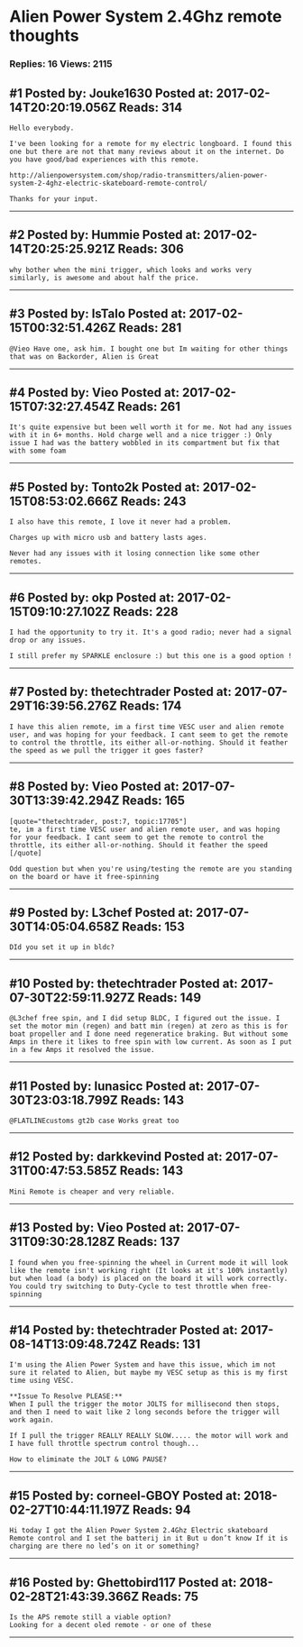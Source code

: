 # Alien Power System 2.4Ghz remote thoughts

### Replies: 16 Views: 2115

## \#1 Posted by: Jouke1630 Posted at: 2017-02-14T20:20:19.056Z Reads: 314

```
Hello everybody. 

I've been looking for a remote for my electric longboard. I found this one but there are not that many reviews about it on the internet. Do you have good/bad experiences with this remote. 

http://alienpowersystem.com/shop/radio-transmitters/alien-power-system-2-4ghz-electric-skateboard-remote-control/

Thanks for your input.
```

---
## \#2 Posted by: Hummie Posted at: 2017-02-14T20:25:25.921Z Reads: 306

```
why bother when the mini trigger, which looks and works very similarly, is awesome and about half the price.
```

---
## \#3 Posted by: IsTalo Posted at: 2017-02-15T00:32:51.426Z Reads: 281

```
@Vieo Have one, ask him. I bought one but Im waiting for other things that was on Backorder, Alien is Great
```

---
## \#4 Posted by: Vieo Posted at: 2017-02-15T07:32:27.454Z Reads: 261

```
It's quite expensive but been well worth it for me. Not had any issues with it in 6+ months. Hold charge well and a nice trigger :) Only issue I had was the battery wobbled in its compartment but fix that with some foam
```

---
## \#5 Posted by: Tonto2k Posted at: 2017-02-15T08:53:02.666Z Reads: 243

```
I also have this remote, I love it never had a problem.

Charges up with micro usb and battery lasts ages.

Never had any issues with it losing connection like some other remotes.
```

---
## \#6 Posted by: okp Posted at: 2017-02-15T09:10:27.102Z Reads: 228

```
I had the opportunity to try it. It's a good radio; never had a signal drop or any issues.

I still prefer my SPARKLE enclosure :) but this one is a good option !
```

---
## \#7 Posted by: thetechtrader Posted at: 2017-07-29T16:39:56.276Z Reads: 174

```
I have this alien remote, im a first time VESC user and alien remote user, and was hoping for your feedback. I cant seem to get the remote to control the throttle, its either all-or-nothing. Should it feather the speed as we pull the trigger it goes faster?
```

---
## \#8 Posted by: Vieo Posted at: 2017-07-30T13:39:42.294Z Reads: 165

```
[quote="thetechtrader, post:7, topic:17705"]
te, im a first time VESC user and alien remote user, and was hoping for your feedback. I cant seem to get the remote to control the throttle, its either all-or-nothing. Should it feather the speed
[/quote]

Odd question but when you're using/testing the remote are you standing on the board or have it free-spinning
```

---
## \#9 Posted by: L3chef Posted at: 2017-07-30T14:05:04.658Z Reads: 153

```
DId you set it up in bldc?
```

---
## \#10 Posted by: thetechtrader Posted at: 2017-07-30T22:59:11.927Z Reads: 149

```
@L3chef free spin, and I did setup BLDC, I figured out the issue. I set the motor min (regen) and batt min (regen) at zero as this is for boat propeller and I done need regeneratice braking. But without some Amps in there it likes to free spin with low current. As soon as I put in a few Amps it resolved the issue.
```

---
## \#11 Posted by: lunasicc Posted at: 2017-07-30T23:03:18.799Z Reads: 143

```
@FLATLINEcustoms gt2b case Works great too
```

---
## \#12 Posted by: darkkevind Posted at: 2017-07-31T00:47:53.585Z Reads: 143

```
Mini Remote is cheaper and very reliable.
```

---
## \#13 Posted by: Vieo Posted at: 2017-07-31T09:30:28.128Z Reads: 137

```
I found when you free-spinning the wheel in Current mode it will look like the remote isn't working right (It looks at it's 100% instantly) but when load (a body) is placed on the board it will work correctly. You could try switching to Duty-Cycle to test throttle when free-spinning
```

---
## \#14 Posted by: thetechtrader Posted at: 2017-08-14T13:09:48.724Z Reads: 131

```
I'm using the Alien Power System and have this issue, which im not sure it related to Alien, but maybe my VESC setup as this is my first time using VESC.

**Issue To Resolve PLEASE:**
When I pull the trigger the motor JOLTS for millisecond then stops, and then I need to wait like 2 long seconds before the trigger will work again.

If I pull the trigger REALLY REALLY SLOW..... the motor will work and I have full throttle spectrum control though...

How to eliminate the JOLT & LONG PAUSE?
```

---
## \#15 Posted by: corneel-GBOY Posted at: 2018-02-27T10:44:11.197Z Reads: 94

```
Hi today I got the Alien Power System 2.4Ghz Electric skateboard Remote control and I set the batterij in it But u don’t know If it is charging are there no led’s on it or something?
```

---
## \#16 Posted by: Ghettobird117 Posted at: 2018-02-28T21:43:39.366Z Reads: 75

```
Is the APS remote still a viable option?
Looking for a decent oled remote - or one of these
```

---
